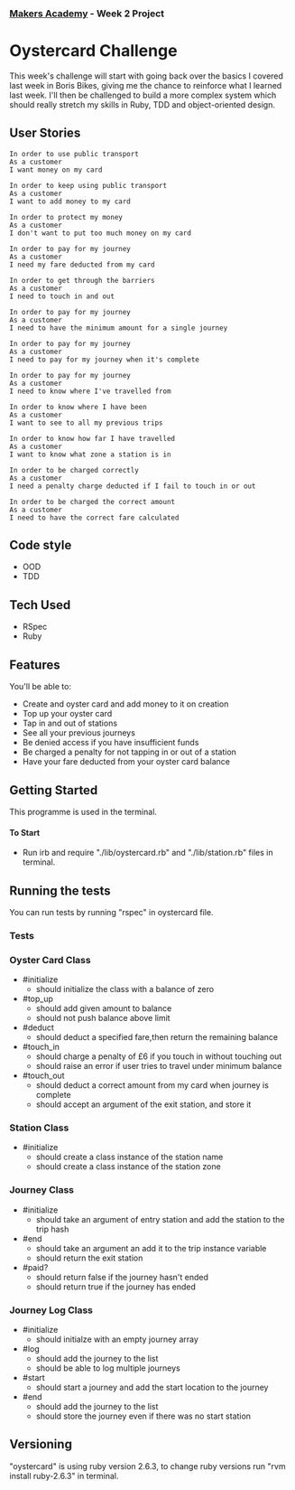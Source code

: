 ### [Makers Academy](http://www.makersacademy.com) - Week 2 Project

# Oystercard Challenge

This week's challenge will start with going back over the basics I covered last week in Boris Bikes, giving me the chance to reinforce what I learned last week. I'll then be challenged to build a more complex system which should really stretch my skills in Ruby, TDD and object-oriented design.

## User Stories

```
In order to use public transport
As a customer
I want money on my card

In order to keep using public transport
As a customer
I want to add money to my card

In order to protect my money
As a customer
I don't want to put too much money on my card

In order to pay for my journey
As a customer
I need my fare deducted from my card

In order to get through the barriers
As a customer
I need to touch in and out

In order to pay for my journey
As a customer
I need to have the minimum amount for a single journey

In order to pay for my journey
As a customer
I need to pay for my journey when it's complete

In order to pay for my journey
As a customer
I need to know where I've travelled from

In order to know where I have been
As a customer
I want to see to all my previous trips

In order to know how far I have travelled
As a customer
I want to know what zone a station is in

In order to be charged correctly
As a customer
I need a penalty charge deducted if I fail to touch in or out

In order to be charged the correct amount
As a customer
I need to have the correct fare calculated
```

## Code style

- OOD
- TDD

## Tech Used

- RSpec
- Ruby

## Features

You'll be able to:

- Create and oyster card and add money to it on creation
- Top up your oyster card
- Tap in and out of stations
- See all your previous journeys
- Be denied access if you have insufficient funds
- Be charged a penalty for not tapping in or out of a station
- Have your fare deducted from your oyster card balance

## Getting Started

This programme is used in the terminal.

#### To Start

- Run irb and require "./lib/oystercard.rb" and "./lib/station.rb" files in terminal.

## Running the tests

You can run tests by running "rspec" in oystercard file.

### Tests 

### Oyster Card Class

- #initialize
  - should initialize the class with a balance of zero
- #top_up
  - should add given amount to balance
  - should not push balance above limit
- #deduct
  - should deduct a specified fare,then return the remaining balance
- #touch_in
  - should charge a penalty of £6 if you touch in without touching out
  - should raise an error if user tries to travel under minimum balance
- #touch_out
  - should deduct a correct amount from my card when journey is complete
  - should accept an argument of the exit station, and store it


### Station Class

- #initialize
  - should create a class instance of the station name
  - should create a class instance of the station zone

### Journey Class

- #initialize
  - should take an argument of entry station and add the station to the trip hash
- #end
  - should take an argument an add it to the trip instance variable
  - should return the exit station
- #paid?
  - should return false if the journey hasn't ended
  - should return true if the journey has ended

### Journey Log Class

- #initialize
  - should initialze with an empty journey array
- #log
  - should add the journey to the list
  - should be able to log multiple journeys
- #start
  - should start a journey and add the start location to the journey
- #end
  - should add the journey to the list
  - should store the journey even if there was no start station

## Versioning

"oystercard" is using ruby version 2.6.3, to change ruby versions run "rvm install ruby-2.6.3" in terminal.
